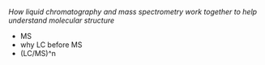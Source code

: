 _How liquid chromatography and mass spectrometry work together to help understand molecular structure_

- MS
- why LC before MS
- (LC/MS)^n
 
